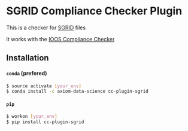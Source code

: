 # SGRID Compliance Checker Plugin

This is a checker for [SGRID]((https://github.com/sgrid/sgrid)) files

It works with the [IOOS Compliance Checker](https://github.com/ioos/compliance-checker)


## Installation


#### `conda` (prefered)

```bash
$ source activate [your_env]
$ conda install -c axiom-data-science cc-plugin-sgrid
```

#### `pip`

```bash
$ workon [your_env]
$ pip install cc-plugin-sgrid
```
